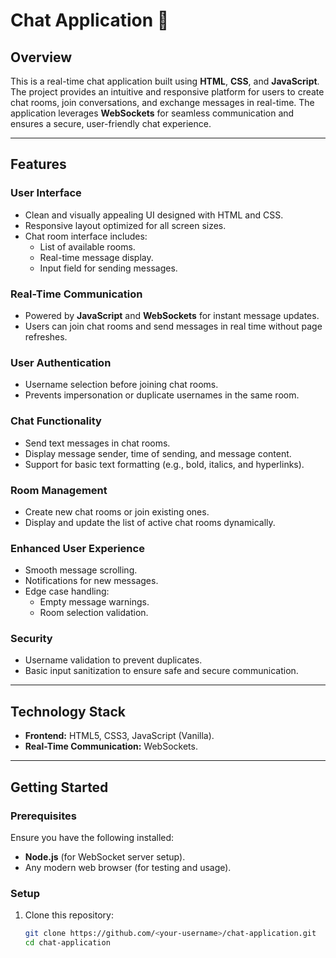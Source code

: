 # Chat Application 🚀

## **Overview**
This is a real-time chat application built using **HTML**, **CSS**, and **JavaScript**. The project provides an intuitive and responsive platform for users to create chat rooms, join conversations, and exchange messages in real-time. The application leverages **WebSockets** for seamless communication and ensures a secure, user-friendly chat experience.

---

## **Features**
### **User Interface**
- Clean and visually appealing UI designed with HTML and CSS.
- Responsive layout optimized for all screen sizes.
- Chat room interface includes:
  - List of available rooms.
  - Real-time message display.
  - Input field for sending messages.

### **Real-Time Communication**
- Powered by **JavaScript** and **WebSockets** for instant message updates.
- Users can join chat rooms and send messages in real time without page refreshes.

### **User Authentication**
- Username selection before joining chat rooms.
- Prevents impersonation or duplicate usernames in the same room.

### **Chat Functionality**
- Send text messages in chat rooms.
- Display message sender, time of sending, and message content.
- Support for basic text formatting (e.g., bold, italics, and hyperlinks).

### **Room Management**
- Create new chat rooms or join existing ones.
- Display and update the list of active chat rooms dynamically.

### **Enhanced User Experience**
- Smooth message scrolling.
- Notifications for new messages.
- Edge case handling:
  - Empty message warnings.
  - Room selection validation.

### **Security**
- Username validation to prevent duplicates.
- Basic input sanitization to ensure safe and secure communication.

---

## **Technology Stack**
- **Frontend:** HTML5, CSS3, JavaScript (Vanilla).
- **Real-Time Communication:** WebSockets.

---

## **Getting Started**
### **Prerequisites**
Ensure you have the following installed:
- **Node.js** (for WebSocket server setup).
- Any modern web browser (for testing and usage).

### **Setup**
1. Clone this repository:
   ```bash
   git clone https://github.com/<your-username>/chat-application.git
   cd chat-application
